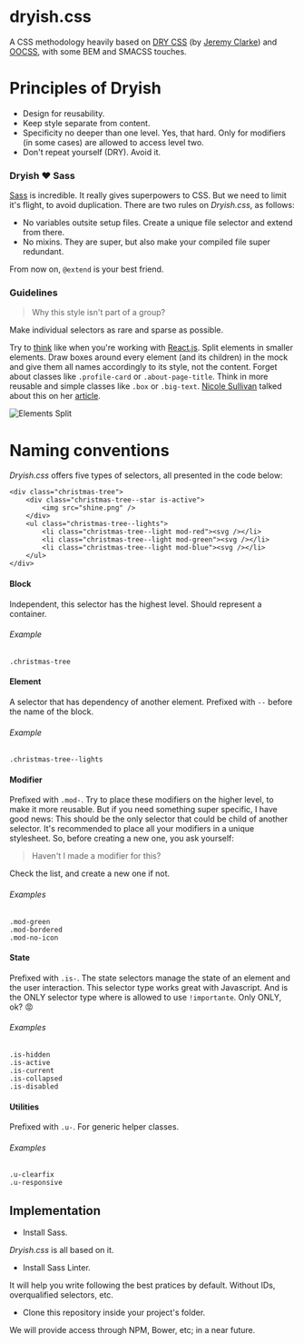 dryish.css
==========

A CSS methodology heavily based on [DRY CSS](http://www.slideshare.net/jeremyclarke/dry-css-a-dontrepeatyourself-methodology-for-creating-efficient-unified-and-scalable-stylesheets) (by [Jeremy Clarke](http://simianuprising.com/)) and [OOCSS](http://www.slideshare.net/stubbornella/object-oriented-css), with some BEM and SMACSS touches.

# Principles of Dryish

- Design for reusability.
- Keep style separate from content.
- Specificity no deeper than one level. Yes, that hard. Only for modifiers (in some cases) are allowed to access level two.
- Don't repeat yourself (DRY). Avoid it.

### Dryish :heart: Sass

[Sass](http://sass-lang.com/) is incredible. It really gives superpowers to CSS. But we need to limit it's flight, to avoid duplication. There are two rules on *Dryish.css*, as follows:

- No variables outsite setup files. Create a unique file selector and extend from there.
- No mixins. They are super, but also make your compiled file super redundant.

From now on, `@extend` is your best friend.

### Guidelines

> Why this style isn't part of a group?

Make individual selectors as rare and sparse as possible.

Try to [think](https://facebook.github.io/react/docs/thinking-in-react.html) like when you're working with [React.js](https://facebook.github.io/react). Split elements in smaller elements. Draw boxes around every element (and its children) in the mock and give them all names accordingly to its style, not the content. Forget about classes like `.profile-card` or `.about-page-title`. Think in more reusable and simple classes like `.box` or `.big-text`. [Nicole Sullivan](http://www.stubbornella.org/content/author/nicole/) talked about this on her [article](http://www.stubbornella.org/content/2010/06/25/the-media-object-saves-hundreds-of-lines-of-code/).

![Elements Split](http://www.stubbornella.org/content/wp-content/uploads/2010/06/Facebook-ImageBlock-216x1024.png)

# Naming conventions

*Dryish.css* offers five types of selectors, all presented in the code below:

```
<div class="christmas-tree">
    <div class="christmas-tree--star is-active">
        <img src="shine.png" />
    </div>
    <ul class="christmas-tree--lights">
        <li class="christmas-tree--light mod-red"><svg /></li>
        <li class="christmas-tree--light mod-green"><svg /></li>
        <li class="christmas-tree--light mod-blue"><svg /></li>
    </ul>
</div>
```

#### Block
Independent, this selector has the highest level. Should represent a container.

###### Example
`.christmas-tree`

#### Element
A selector that has dependency of another element. Prefixed with `--` before the name of the block.

###### Example
`.christmas-tree--lights`

#### Modifier
Prefixed with `.mod-`. Try to place these modifiers on the higher level, to make it more reusable. But if you need something super specific, I have good news: This should be the only selector that could be child of another selector. It's recommended to place all your modifiers in a unique stylesheet. So, before creating a new one, you ask yourself:

> Haven't I made a modifier for this?

Check the list, and create a new one if not.

###### Examples
```
.mod-green
.mod-bordered
.mod-no-icon
```

#### State
Prefixed with `.is-`. The state selectors manage the state of an element and the user interaction. This selector type works great with Javascript. And is the ONLY selector type where is allowed to use `!importante`. Only ONLY, ok? :rage:

###### Examples
```
.is-hidden
.is-active
.is-current
.is-collapsed
.is-disabled
```

#### Utilities
Prefixed with `.u-`. For generic helper classes.

###### Examples
```
.u-clearfix
.u-responsive
```

## Implementation

- Install Sass.

*Dryish.css* is all based on it.

- Install Sass Linter.

It will help you write following the best pratices by default. Without IDs, overqualified selectors, etc.

- Clone this repository inside your project's folder.

We will provide access through NPM, Bower, etc; in a near future.
